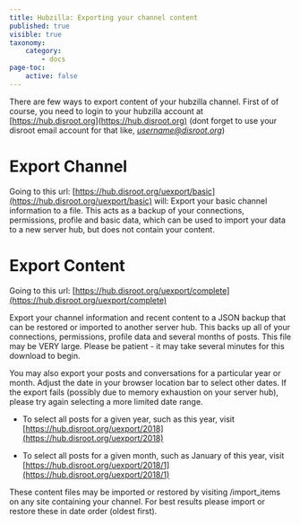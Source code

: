 ```yaml
---
title: Hubzilla: Exporting your channel content
published: true
visible: true
taxonomy:
    category:
        - docs
page-toc:
    active: false
---
```


There are few ways to export content of your hubzilla channel. First of of course, you need to login to your hubzilla account at [https://hub.disroot.org](https://hub.disroot.org) (dont forget to use your disroot email account for that like, *username@disroot.org*)


# Export Channel
Going to this url: [https://hub.disroot.org/uexport/basic](https://hub.disroot.org/uexport/basic) will:
Export your basic channel information to a file. This acts as a backup of your connections, permissions, profile and basic data, which can be used to import your data to a new server hub, but does not contain your content.


# Export Content
Going to this url: [https://hub.disroot.org/uexport/complete](https://hub.disroot.org/uexport/complete)

Export your channel information and recent content to a JSON backup that can be restored or imported to another server hub. This backs up all of your connections, permissions, profile data and several months of posts. This file may be VERY large. Please be patient - it may take several minutes for this download to begin.

You may also export your posts and conversations for a particular year or month. Adjust the date in your browser location bar to select other dates. If the export fails (possibly due to memory exhaustion on your server hub), please try again selecting a more limited date range.

 - To select all posts for a given year, such as this year, visit [https://hub.disroot.org/uexport/2018](https://hub.disroot.org/uexport/2018)

 - To select all posts for a given month, such as January of this year, visit [https://hub.disroot.org/uexport/2018/1](https://hub.disroot.org/uexport/2018/1)

These content files may be imported or restored by visiting /import_items on any site containing your channel. For best results please import or restore these in date order (oldest first).
